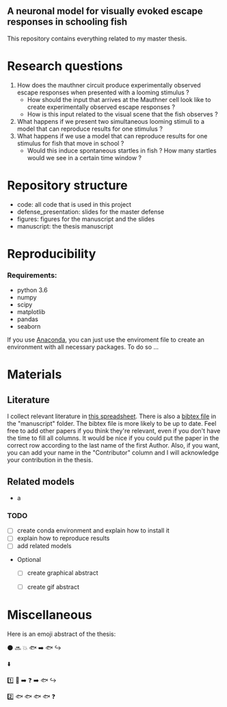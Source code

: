 ## A neuronal model for visually evoked escape responses in schooling fish
This repository contains everything related to my master thesis.

# Research questions
1. How does the mauthner circuit produce experimentally observed escape responses when presented with a looming stimulus ?
    - How should the input that arrives at the Mauthner cell look like to create experimentally observed escape responses ?
    - How is this input related to the visual scene that the fish observes ?
2. What happens if we present two simultaneous looming stimuli to a model that can reproduce results for one stimulus ?
3. What happens if we use a model that can reproduce results for one stimulus for fish that move in school ?
    - Would this induce spontaneous startles in fish ? How many startles would we see in a certain time window ?



# Repository structure
- code: all code that is used in this project
- defense_presentation: slides for the master defense
- figures: figures for the manuscript and the slides
- manuscript: the thesis manuscript

# Reproducibility

### Requirements:
- python 3.6
- numpy
- scipy
- matplotlib
- pandas
- seaborn

If you use [Anaconda](https://docs.anaconda.com/anaconda/install/), you can just use the enviroment file to create an environment with all necessary packages. To do so ...

# Materials

## Literature
I collect relevant literature in [this spreadsheet](https://docs.google.com/spreadsheets/d/1aVUXqSDKMgWAFVwmBe_403FhNa1M6eInFz3Ooj6oTIY/edit?usp=sharing). There is also a [bibtex file](https://github.com/awakenting/master-thesis/blob/master/manuscript/masterthesisbib.bib) in the "manuscript" folder. The bibtex file is more likely to be up to date. Feel free to add other papers if you think they're relevant, even if you don't have the time to fill all columns. It would be nice if you could put the paper in the correct row according to the last name of the first Author. Also, if you want, you can add your name in the "Contributor" column and I will acknowledge your contribution in the thesis.

## Related models
- a

### TODO
- [ ] create conda environment and explain how to install it
- [ ] explain how to reproduce results
- [ ] add related models
- Optional
    - [ ] create graphical abstract
    - [ ] create gif abstract


# Miscellaneous
Here is an emoji abstract of the thesis:

:black_circle: :soon: :collision: :fish: :arrow_right: :fish: :arrow_right_hook:

:arrow_down:

:one: :eyes: :arrow_right: :question: :arrow_right: :fish: :arrow_right_hook:

:two: :fish: :fish: :fish: :fish: :question:
